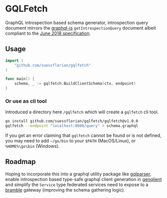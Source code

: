 # GQLFetch

GraphQL introspection based schema generator, introspection query document mirrors the [graphql-js](https://github.com/graphql/graphql-js) `getIntrospectionQuery` document albeit compliant to the [June 2018 specification](https://spec.graphql.org/June2018/#sec-Introspection).

## Usage

```go
import (
	"github.com/suessflorian/gqlfetch"
)

func main() {
	schema, _ := gqlfetch.BuildClientSchema(ctx, endpoint)
}
```

### Or use as cli tool
Introduced a directory here `/gqlfetch` which will create a `gqlfetch` cli tool.

```bash
go install github.com/suessflorian/gqlfetch/gqlfetch@v1.0.0
gqlfetch --endpoint "localhost:8080/query" > schema.graphql
```

If you get an error claiming that `gqlfetch` cannot be found or is not defined, you may need to add `~/go/bin` to your `$PATH` (MacOS/Linux), or `%HOME%\go\bin` (Windows).

## Roadmap

Hoping to incorporate this into a graphql utility package like [gqlparser](https://github.com/vektah/gqlparser), enable introspection based type-safe graphql client generation in [genqlient](https://github.com/Khan/genqlient) and simplify the `Service` type federated services need to expose to a [bramble](https://movio.github.io/bramble/#/federation) gateway (improving the schema gathering logic).
